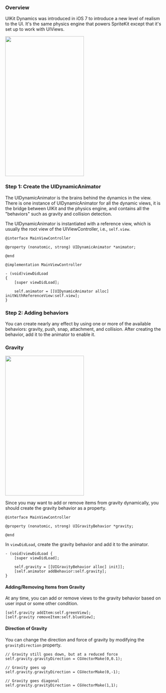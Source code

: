 ### Overview

UIKit Dynamics was introduced in iOS 7 to introduce a new level of realism to the UI. It's the same physics engine that powers SpriteKit except that it's set up to work with UIViews.

<img src="http://i.imgur.com/hmTooMm.gif" width="250" height="443" />

### Step 1: Create the UIDynamicAnimator

The UIDynamicAnimator is the brains behind the dynamics in the view. There is one instance of UIDynamicAnimator for all the dynamic views, it is the bridge between UIKit and the physics engine, and contains all the "behaviors" such as gravity and collision detection.

The UIDynamicAnimator is instantiated with a reference view, which is usually the root view of the UIViewController, i.e., `self.view`.

```
@interface MainViewController

@property (nonatomic, strong) UIDynamicAnimator *animator;

@end

@implementation MainViewController

- (void)viewDidLoad
{
    [super viewDidLoad];

    self.animator = [[UIDynamicAnimator alloc] initWithReferenceView:self.view];
}
```

### Step 2: Adding behaviors

You can create nearly any effect by using one or more of the available behaviors: gravity, push, snap, attachment, and collision. After creating the behavior, add it to the animator to enable it.

### Gravity

<img src="http://i.imgur.com/2RAjIi2.gif" width="250" height="443" />

Since you may want to add or remove items from gravity dynamically, you should create the gravity behavior as a property.

```
@interface MainViewController

@property (nonatomic, strong) UIGravityBehavior *gravity;

@end
```

In `viewDidLoad`, create the gravity behavior and add it to the animator.

```
- (void)viewDidLoad {
    [super viewDidLoad];

    self.gravity = [[UIGravityBehavior alloc] init]];
    [self.animator addBehavior:self.gravity];
}
```

#### Adding/Removing Items from Gravity

At any time, you can add or remove views to the gravity behavior based on user input or some other condition.

```
[self.gravity addItem:self.greenView];
[self.gravity removeItem:self.blueView];
```

#### Direction of Gravity

You can change the direction and force of gravity by modifying the `gravityDirection` property.

```
// Gravity still goes down, but at a reduced force
self.gravity.gravityDirection = CGVectorMake(0,0.1);

// Gravity goes up
self.gravity.gravityDirection = CGVectorMake(0,-1);

// Gravity goes diagonal
self.gravity.gravityDirection = CGVectorMake(1,1);
```

